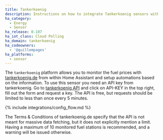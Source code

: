 ```yaml
---
title: Tankerkoenig
description: Instructions on how to integrate Tankerkoenig sensors within Home Assistant.
ha_category:
  - Energy
  - Sensor
ha_release: 0.107
ha_iot_class: Cloud Polling
ha_domain: tankerkoenig
ha_codeowners:
  - '@guillempages'
ha_platforms:
  - sensor
---
```


The `tankerkoenig` platform allows you to monitor the fuel prices with [tankerkoenig.de](https://www.tankerkoenig.de/) from within Home Assistant and setup automations based on the information.
To use this sensor you need an API key from tankerkoenig. Go to [tankerkoenig API](https://creativecommons.tankerkoenig.de) and click on API-KEY in the top right, fill out the form and request a key. The API is free, but requests should be limited to less than once every 5 minutes.

{% include integrations/config_flow.md %}

<div class='note'>
The Terms & Conditions of tankerkoenig.de specify that the API is not meant for massive data fetching, but it does not explicitly mention a limit. Having a maximum of 10 monitored fuel stations is recommended, and a warning will be issued otherwise.
</div>
